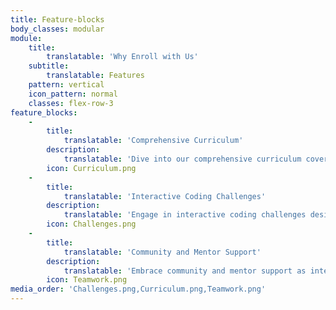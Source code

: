 ```yaml
---
title: Feature-blocks
body_classes: modular
module:
    title:
        translatable: 'Why Enroll with Us'
    subtitle:
        translatable: Features
    pattern: vertical
    icon_pattern: normal
    classes: flex-row-3
feature_blocks:
    -
        title:
            translatable: 'Comprehensive Curriculum'
        description:
            translatable: 'Dive into our comprehensive curriculum covering fundamental concepts, advanced topics, and practical applications. Learn Python, JavaScript, Git, Docker, and more from industry experts and excel in the ever-evolving tech landscape.'
        icon: Curriculum.png
    -
        title:
            translatable: 'Interactive Coding Challenges'
        description:
            translatable: 'Engage in interactive coding challenges designed with real-world exercises to enhance your skills and problem-solving abilities. With hands-on exercises and real-time feedback, master key concepts while sharpening your coding prowess for real-world applications.'
        icon: Challenges.png
    -
        title:
            translatable: 'Community and Mentor Support'
        description:
            translatable: 'Embrace community and mentor support as integral parts of your learning journey. Connect with peers and experienced mentors for guidance, encouragement, and collaboration, fostering a supportive environment to propel your growth in programming.'
        icon: Teamwork.png
media_order: 'Challenges.png,Curriculum.png,Teamwork.png'
---
```



